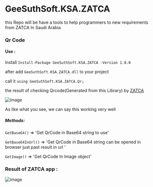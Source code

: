 # GeeSuthSoft.KSA.ZATCA
this Repo will be have a tools to help programmers to new requirements from ZATCA In Saudi Arabia 



### Qr Code 

#### Use :

Install `Install-Package GeeSuthSoft.KSA.ZATCA -Version 1.0.0`

after add `GeeSuthSoft.KSA.ZATCA.dll` to your project

call it `using GeeSuthSoft.KSA.ZATCA.Qr;`

the result of checking Qrcode(Generated from this Library) by [ZATCA](https://zatca.gov.sa/en/E-Invoicing/SystemsDevelopers/ComplianceEnablementToolbox/Pages/DownloadSDK.aspx)

![image](https://user-images.githubusercontent.com/10328974/143316390-370ed783-7ec1-4d0e-b4ae-fbb1abb0fcbf.png)

As like what you see, we can say this working very well


##### Methods:
`GetBase64()` => 'Get QrCode  in Base64 string to use'

`GetBase64InUrl()` => 'Get QrCode in Base64 string can be opened in browser just past result in url '

`GetImage()` => 'Get QrCode In Image object'


### Result of ZATCA app :
![image](https://user-images.githubusercontent.com/10328974/159871332-c874d078-9cc2-47a9-9d10-08831702fefe.png)

